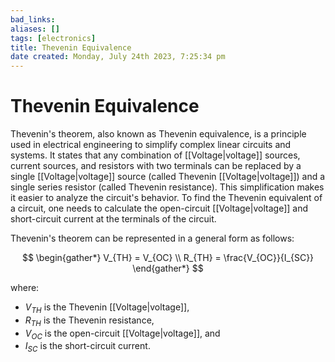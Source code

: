 ```yaml
---
bad_links: 
aliases: []
tags: [electronics]
title: Thevenin Equivalence
date created: Monday, July 24th 2023, 7:25:34 pm
---
```

# Thevenin Equivalence

Thevenin's theorem, also known as Thevenin equivalence, is a principle used in electrical engineering to simplify complex linear circuits and systems. It states that any combination of [[Voltage|voltage]] sources, current sources, and resistors with two terminals can be replaced by a single [[Voltage|voltage]] source (called Thevenin [[Voltage|voltage]]) and a single series resistor (called Thevenin resistance). This simplification makes it easier to analyze the circuit's behavior. To find the Thevenin equivalent of a circuit, one needs to calculate the open-circuit [[Voltage|voltage]] and short-circuit current at the terminals of the circuit.

Thevenin's theorem can be represented in a general form as follows:

$$
\begin{gather*} 
V_{TH} = V_{OC} \\
R_{TH} = \frac{V_{OC}}{I_{SC}}
\end{gather*}
$$

where:
- $V_{TH}$ is the Thevenin [[Voltage|voltage]],
- $R_{TH}$ is the Thevenin resistance,
- $V_{OC}$ is the open-circuit [[Voltage|voltage]], and
- $I_{SC}$ is the short-circuit current.
